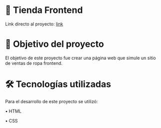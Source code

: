 # :rocket:			Tienda Frontend
Link directo al proyecto: [link](https://lordlez.github.io/frontendstore/)


# 📝 Objetivo del proyecto
El objetivo de este proyecto fue crear una página web que simule un sitio de ventas de ropa frontend. 

# :hammer_and_wrench: Tecnologías utilizadas
Para el desarrollo de este proyecto se utilizó:

• HTML

• CSS
